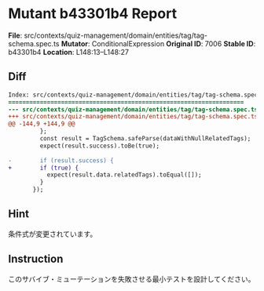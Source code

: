 # Mutant b43301b4 Report

**File**: src/contexts/quiz-management/domain/entities/tag/tag-schema.spec.ts
**Mutator**: ConditionalExpression
**Original ID**: 7006
**Stable ID**: b43301b4
**Location**: L148:13–L148:27

## Diff

```diff
Index: src/contexts/quiz-management/domain/entities/tag/tag-schema.spec.ts
===================================================================
--- src/contexts/quiz-management/domain/entities/tag/tag-schema.spec.ts	original
+++ src/contexts/quiz-management/domain/entities/tag/tag-schema.spec.ts	mutated #7006
@@ -144,9 +144,9 @@
         };
         const result = TagSchema.safeParse(dataWithNullRelatedTags);
         expect(result.success).toBe(true);
 
-        if (result.success) {
+        if (true) {
           expect(result.data.relatedTags).toEqual([]);
         }
       });
```

## Hint

条件式が変更されています。

## Instruction

このサバイブ・ミューテーションを失敗させる最小テストを設計してください。
